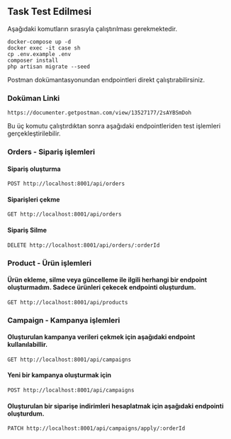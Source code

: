## Task Test Edilmesi

Aşağıdaki komutların sırasıyla çalıştırılması gerekmektedir.

    docker-compose up -d
    docker exec -it case sh
    cp .env.example .env
    composer install
    php artisan migrate --seed

Postman dokümantasyonundan endpointleri direkt çalıştırabilirsiniz.

### Doküman Linki

    https://documenter.getpostman.com/view/13527177/2sAYBSmDoh

Bu üç komutu çalıştırdıktan sonra aşağıdaki endpointleriden test işlemleri gerçekleştirilebilir.

### Orders - Sipariş işlemleri

#### Sipariş oluşturma
    
    POST http://localhost:8001/api/orders

#### Siparişleri çekme

    GET http://localhost:8001/api/orders

#### Sipariş Silme

    DELETE http://localhost:8001/api/orders/:orderId

### Product - Ürün işlemleri

#### Ürün ekleme, silme veya güncelleme ile ilgili herhangi bir endpoint oluşturmadım. Sadece ürünleri çekecek endpointi oluşturdum.

    GET http://localhost:8001/api/products

### Campaign - Kampanya işlemleri

#### Oluşturulan kampanya verileri çekmek için aşağıdaki endpoint kullanılabillir.

    GET http://localhost:8001/api/campaigns

#### Yeni bir kampanya oluşturmak için

    POST http://localhost:8001/api/campaigns

#### Oluşturulan bir siparişe indirimleri hesaplatmak için aşağıdaki endpointi oluşturdum.

    PATCH http://localhost:8001/api/campaigns/apply/:orderId
